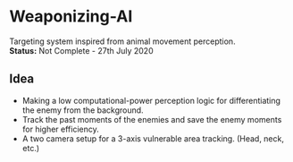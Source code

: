# Weaponizing-AI
Targeting system inspired from animal movement perception.<br>
<strong>Status:</strong> Not Complete - 27th July 2020
## Idea 
- Making a low computational-power perception logic for differentiating the enemy from the background. 
- Track the past moments of the enemies and save the enemy moments for higher efficiency.
- A two camera setup for a 3-axis vulnerable area tracking. (Head, neck, etc.)
